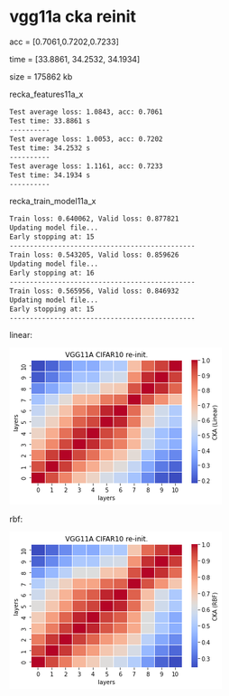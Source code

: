 # vgg11a cka reinit
acc = [0.7061,0.7202,0.7233]

time = [33.8861, 34.2532, 34.1934]

size = 175862 kb

recka_features11a_x
```
Test average loss: 1.0843, acc: 0.7061
Test time: 33.8861 s
----------
Test average loss: 1.0053, acc: 0.7202
Test time: 34.2532 s
----------
Test average loss: 1.1161, acc: 0.7233
Test time: 34.1934 s
----------
```

recka_train_model11a_x
```
Train loss: 0.640062, Valid loss: 0.877821
Updating model file...
Early stopping at: 15
----------------------------------------------
Train loss: 0.543205, Valid loss: 0.859626
Updating model file...
Early stopping at: 16
----------------------------------------------
Train loss: 0.565956, Valid loss: 0.846932
Updating model file...
Early stopping at: 15
----------------------------------------------
```

linear:

![recka11alinear](recka11alinear.png)

rbf:

![recka11arbf](recka11arbf.png)
